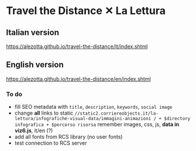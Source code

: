 # Travel the Distance ✕ La Lettura
## Italian version
https://alezotta.github.io/travel-the-distance/it/index.shtml
## English version
https://alezotta.github.io/travel-the-distance/en/index.shtml

### To do
* fill SEO metadata with `title`, `description`, `keywords`, `social image`
* change **all** links to static `//static2.corriereobjects.it/la-lettura/infografiche-visual-data/immagini-animazioni
 / + $directory infografica + $percorso risorsa` remember images, css, js, **data in viz6.js**, it/en (?)
* add all fonts from RCS library (no user fonts)
* test connection to RCS server